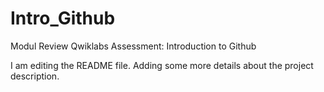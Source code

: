 # Intro_Github
Modul Review Qwiklabs Assessment: Introduction to Github

I am editing the README file. Adding some more details about the project description.
